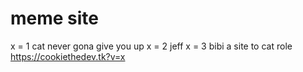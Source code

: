 # meme site
x = 1 cat never gona give you up
x = 2 jeff
x = 3 bibi
a site to cat role https://cookiethedev.tk?v=x
